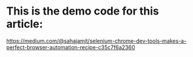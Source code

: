 # This is the demo code for this article:

https://medium.com/@sahajamit/selenium-chrome-dev-tools-makes-a-perfect-browser-automation-recipe-c35c7f6a2360
